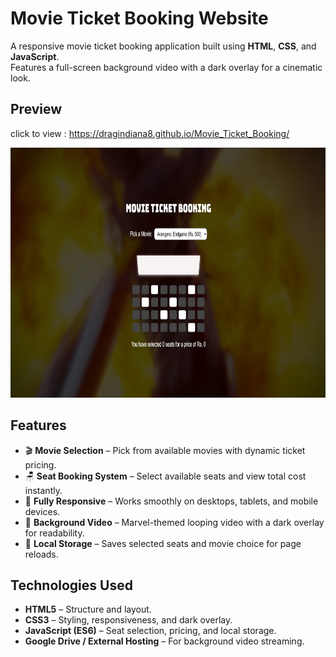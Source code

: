 # Movie Ticket Booking Website

A responsive movie ticket booking application built using **HTML**, **CSS**, and **JavaScript**.  
Features a full-screen background video with a dark overlay for a cinematic look.


## Preview
click to view : https://dragindiana8.github.io/Movie_Ticket_Booking/

<img src="Preview.png" alt="Website Preview" height="400" width="auto">

## Features

- 🎬 **Movie Selection** – Pick from available movies with dynamic ticket pricing.
- 🪑 **Seat Booking System** – Select available seats and view total cost instantly.
- 📱 **Fully Responsive** – Works smoothly on desktops, tablets, and mobile devices.
- 🎥 **Background Video** – Marvel-themed looping video with a dark overlay for readability.
- 💾 **Local Storage** – Saves selected seats and movie choice for page reloads.

## Technologies Used

- **HTML5** – Structure and layout.
- **CSS3** – Styling, responsiveness, and dark overlay.
- **JavaScript (ES6)** – Seat selection, pricing, and local storage.
- **Google Drive / External Hosting** – For background video streaming.
